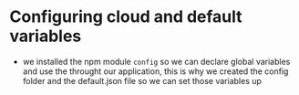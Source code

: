 # Configuring cloud and default variables

- we installed the npm module `config` so we can declare global variables and use the throught our application, this is why we created the config folder and the default.json file so we can set those variables up
